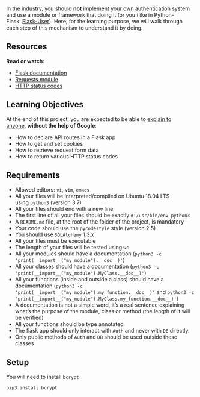 <p><img src="https://s3.eu-west-3.amazonaws.com/hbtn.intranet/uploads/medias/2019/12/4cb3c8c607afc1d1582d.jpg?X-Amz-Algorithm=AWS4-HMAC-SHA256&X-Amz-Credential=AKIA4MYA5JM5DUTZGMZG%2F20230530%2Feu-west-3%2Fs3%2Faws4_request&X-Amz-Date=20230530T230832Z&X-Amz-Expires=86400&X-Amz-SignedHeaders=host&X-Amz-Signature=8d4730dbc425a2ed1c418efcd8a6e3d10ef46f0b0d8b649f469f93a417be52f0" alt=""></p>
<p>In the industry, you should&nbsp;<strong>not</strong> implement your own authentication system and use a module or framework that doing it for you (like in Python-Flask:&nbsp;<a href="https://intranet.hbtn.io/rltoken/RlAyQIsd3S00AFdTiorEUQ" title="Flask-User" target="_blank">Flask-User</a>). Here, for the learning purpose, we will walk through each step of this mechanism to understand it by doing.</p>
<h2>Resources</h2>
<p><strong>Read or watch:</strong></p>
<ul>
    <li><a href="https://intranet.hbtn.io/rltoken/T03S8hNvX_1hXW66qK0Z6w" title="Flask documentation" target="_blank">Flask documentation</a></li>
    <li><a href="https://intranet.hbtn.io/rltoken/nf0Y9myaDn6kIJckvB9E4w" title="Requests module" target="_blank">Requests module</a></li>
    <li><a href="https://intranet.hbtn.io/rltoken/a_OTic47lD-ZhoWKIGINBw" title="HTTP status codes" target="_blank">HTTP status codes</a></li>
</ul>
<h2>Learning Objectives</h2>
<p>At the end of this project, you are expected to be able to&nbsp;<a href="https://intranet.hbtn.io/rltoken/PTIhFapJKLUJ76WnfXonkQ" title="explain to anyone" target="_blank">explain to anyone</a>,&nbsp;<strong>without the help of Google</strong>:</p>
<ul>
    <li>How to declare API routes in a Flask app</li>
    <li>How to get and set cookies</li>
    <li>How to retrieve request form data</li>
    <li>How to return various HTTP status codes</li>
</ul>
<h2>Requirements</h2>
<ul>
    <li>Allowed editors:&nbsp;<code>vi</code>,&nbsp;<code>vim</code>,&nbsp;<code>emacs</code></li>
    <li>All your files will be interpreted/compiled on Ubuntu 18.04 LTS using&nbsp;<code>python3</code> (version 3.7)</li>
    <li>All your files should end with a new line</li>
    <li>The first line of all your files should be exactly&nbsp;<code>#!/usr/bin/env python3</code></li>
    <li>A&nbsp;<code>README.md</code> file, at the root of the folder of the project, is mandatory</li>
    <li>Your code should use the&nbsp;<code>pycodestyle</code> style (version 2.5)</li>
    <li>You should use&nbsp;<code>SQLAlchemy</code> 1.3.x</li>
    <li>All your files must be executable</li>
    <li>The length of your files will be tested using&nbsp;<code>wc</code></li>
    <li>All your modules should have a documentation (<code>python3 -c &apos;print(__import__(&quot;my_module&quot;).__doc__)&apos;</code>)</li>
    <li>All your classes should have a documentation (<code>python3 -c &apos;print(__import__(&quot;my_module&quot;).MyClass.__doc__)&apos;</code>)</li>
    <li>All your functions (inside and outside a class) should have a documentation (<code>python3 -c &apos;print(__import__(&quot;my_module&quot;).my_function.__doc__)&apos;</code> and&nbsp;<code>python3 -c &apos;print(__import__(&quot;my_module&quot;).MyClass.my_function.__doc__)&apos;</code>)</li>
    <li>A documentation is not a simple word, it&rsquo;s a real sentence explaining what&rsquo;s the purpose of the module, class or method (the length of it will be verified)</li>
    <li>All your functions should be type annotated</li>
    <li>The flask app should only interact with&nbsp;<code>Auth</code> and never with&nbsp;<code>DB</code> directly.</li>
    <li>Only public methods of&nbsp;<code>Auth</code> and&nbsp;<code>DB</code> should be used outside these classes</li>
</ul>
<h2>Setup</h2>
<p>You will need to install&nbsp;<code>bcrypt</code></p>
<pre><code>pip3 install bcrypt</code></pre>